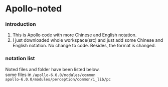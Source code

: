 # Apollo-noted
### introduction
1. This is Apollo code with more Chinese and English notation. <br>
2. I just downloaded whole workspace(src) and just add some Chinese and English notation. No change to code. Besides, the format is changed.

### notation list
Noted files and folder have been listed below.<br>
some files in `/apollo-6.0.0/modules/common`<br>
`apollo-6.0.0/modules/perception/common/i_lib/pc`<br>
